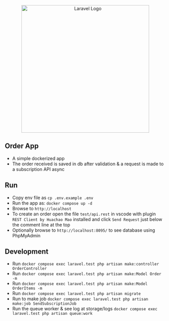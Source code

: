 <p align="center"><a href="https://laravel.com" target="_blank"><img src="https://raw.githubusercontent.com/laravel/art/master/logo-lockup/5%20SVG/2%20CMYK/1%20Full%20Color/laravel-logolockup-cmyk-red.svg" width="400" alt="Laravel Logo"></a></p>

## Order App

* A simple dockerized app
* The order received is saved in db after validation & a request is made to a subscription API async

## Run

* Copy env file as `cp .env.example .env`
* Run the app as: `docker compose up -d`
* Browse to `http://localhost`
* To create an order open the file `test/api.rest` in vscode with plugin `REST Client by Huachao Mao` installed and click `Send Request` just below the comment line at the top
* Optionally browse to `http://localhost:8095/` to see database using PhpMyAdmin

## Development

* Run `docker compose exec laravel.test php artisan make:controller OrderController`
* Run `docker compose exec laravel.test php artisan make:Model Order -m`
* Run `docker compose exec laravel.test php artisan make:Model OrderItems -m`
* Run `docker compose exec laravel.test php artisan migrate`
* Run to make job `docker compose exec laravel.test php artisan make:job SendSubscriptionJob`
* Run the queue worker & see log at storage/logs `docker compose exec laravel.test php artisan queue:work`
